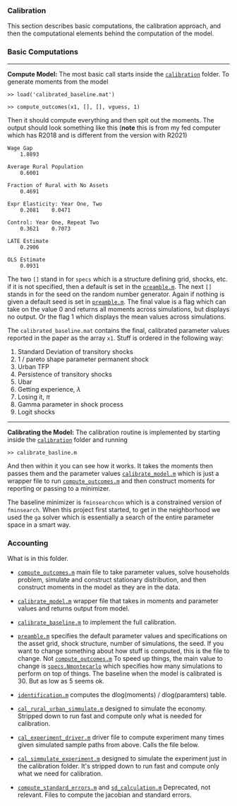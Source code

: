 ### Calibration

This section describes basic computations, the calibration approach, and then the computational elements behind the computation of the model.

### Basic Computations
---
**Compute Model:** The most basic call starts inside the [``calibration``](https://github.com/mwaugh0328/final_migration/tree/main/calibration) folder. To generate moments from the model

```
>> load('calibrated_baseline.mat')

>> compute_outcomes(x1, [], [], vguess, 1)
```
Then it should compute everything and then spit out the moments. The output should look something like this (**note** this is from my fed computer which has R2018 and is different from the version with R2021)
```
Wage Gap
    1.8893

Average Rural Population
    0.6001

Fraction of Rural with No Assets
    0.4691

Expr Elasticity: Year One, Two
    0.2081    0.0471

Control: Year One, Repeat Two
    0.3621    0.7073

LATE Estimate
    0.2906

OLS Estimate
    0.0931
```
The two ``[]`` stand in for ``specs`` which is a structure defining grid, shocks, etc. if it is not specified, then a default is set in the [``preamble.m``](https://github.com/mwaugh0328/final_migration/blob/main/calibration/preamble.m). The next ``[]`` stands in for the seed on the random number generator. Again if nothing is given a default seed is set in [``preamble.m``](https://github.com/mwaugh0328/final_migration/blob/main/calibration/preamble.m). The  final value is a flag which can take on the value 0 and returns all moments across simulations, but displays no output. Or the flag 1 which displays the mean values across simulations.

The ``calibrated_baseline.mat`` contains the final, calibrated parameter values reported in the paper as the array ``x1``. Stuff is ordered in the following way:

1. Standard Deviation of transitory shocks
2. 1 / pareto shape parameter permanent shock
3. Urban TFP
4. Persistence of transitory shocks
5. Ubar
6. Getting experience, $\lambda$
7. Losing it, $\pi$
8. Gamma parameter in shock process
9. Logit shocks

---

**Calibrating the Model:** The calibration routine is implemented by starting inside the [``calibration``](https://github.com/mwaugh0328/final_migration/tree/main/calibration) folder and running
```
>> calibrate_basline.m
```
And then within it you can see how it works. It takes the moments then passes them and the parameter values [``calibrate_model.m``](https://github.com/mwaugh0328/final_migration/blob/main/calibration/calibrate_model.m) which is just a wrapper file to run [``compute_outcomes.m``](https://github.com/mwaugh0328/final_migration/blob/main/calibration/compute_outcomes.m) and then construct moments for reporting or passing to a minimizer.

The baseline minimizer is ``fminsearchcon`` which is a constrained version of ``fminsearch``.  When this project first started, to get in the neighborhood we used the ``ga`` solver which is essentially a search of the entire parameter space in a smart way.

### Accounting

What is in this folder.

- [``compute_outcomes.m``](https://github.com/mwaugh0328/final_migration/blob/main/calibration/compute_outcomes.m) main file to take parameter values, solve households problem, simulate and construct stationary distribution, and then construct moments in the model as they are in the data.

- [``calibrate_model.m``](https://github.com/mwaugh0328/final_migration/blob/main/calibration/calibrate_model.m) wrapper file that takes in moments and parameter values and returns output from model.

- [``calibrate_baseline.m``](https://github.com/mwaugh0328/final_migration/blob/main/calibration/calibrate_baseline.m) to implement the full calibration.

- [``preamble.m``](https://github.com/mwaugh0328/final_migration/blob/main/calibration/preamble.m) specifies the default parameter values and specifications on the asset grid, shock structure, number of simulations, the seed. If you want to change something about how stuff is computed, this is the file to change. Not [``compute_outcomes.m``](https://github.com/mwaugh0328/final_migration/blob/main/calibration/compute_outcomes.m) To speed up things, the main value to change is [``specs.Nmontecarlo``](https://github.com/mwaugh0328/final_migration/blob/bfafac24e1fcb9ee0ccd8122d412a053e69cc210/calibration/preamble.m#L68) which specifies how many simulations to perform on top of things. The baseline when the model is calibrated is 30. But as low as 5 seems ok.

- [``identification.m``](https://github.com/mwaugh0328/final_migration/blob/main/calibration/identification.m) computes the dlog(moments) / dlog(paramters) table.

- [``cal_rural_urban_simmulate.m``](https://github.com/mwaugh0328/final_migration/blob/main/calibration/cal_rural_urban_simmulate.m) designed to simulate the economy. Stripped down to run fast and compute only what is needed for calibration.

- [``cal_experiment_driver.m``](https://github.com/mwaugh0328/final_migration/blob/main/calibration/cal_experiment_driver.m) driver file to compute experiment many times given simulated sample paths from above. Calls the file below.

- [``cal_simmulate_experiment.m``](https://github.com/mwaugh0328/final_migration/blob/main/calibration/cal_simmulate_experiment.m) designed to simulate the experiment just in the calibration folder. It's stripped down to run fast and compute only what we need for calibration.

- [``compute_standard_errors.m``](https://github.com/mwaugh0328/final_migration/blob/main/calibration/compute_standard_errors.m) and [``sd_calculation.m``](https://github.com/mwaugh0328/final_migration/blob/main/calibration/sd_calculation.m) Deprecated, not relevant. Files to compute the jacobian and standard errors.  
